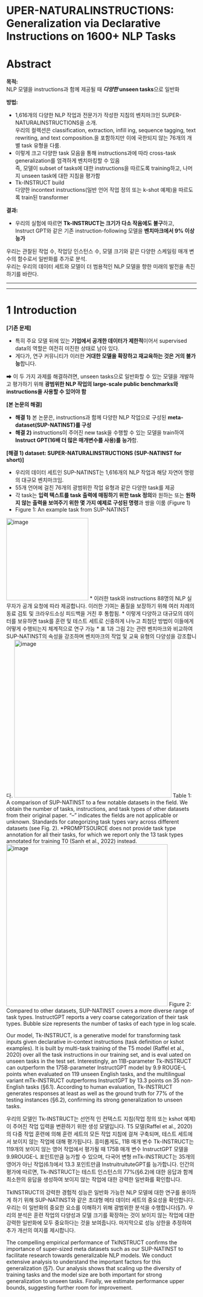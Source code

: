 # UPER-NATURALINSTRUCTIONS:  Generalization via Declarative Instructions on 1600+ NLP Tasks


# Abstract
**목적:**    
NLP 모델을 instructions과 함께 제공될 때 **_다양한_ unseen tasks**으로 일반화          

**방법:** 
* 1,616개의 다양한 NLP 작업과 전문가가 작성한 지침의 벤치마크인 SUPER-NATURALINSTRUCTIONS을 소개.      
우리의 컬렉션은  classification, extraction, infill
ing, sequence tagging, text rewriting, and text
 composition.을 포함하지만 이에 국한되지 않는 76개의 개별 task 유형을 다룸.      
* 이렇게 크고 다양한 task 모음을 통해 instructions과에 따라 cross-task generalization를 엄격하게 벤치마킹할 수 있음    
 즉, 모델이  subset of tasks에 대한 instructions을 따르도록 training하고, 나머지 unseen task에 대한 지침을 평가함      
* Tk-INSTRUCT build    
다양한 incontext instructions(일반 언어 작업 정의 또는 k-shot 예제)을 따르도록 train된  transformer      

**결과:**     
* 우리의 실험에 따르면 **Tk-INSTRUCT는 크기가 다소 작음에도 불구**하고,   
 Instruct GPT와 같은 기존 instruction-following 모델을 **벤치마크에서 9% 이상 능가**     
 
우리는 관찰된 작업 수, 작업당 인스턴스 수, 모델 크기와 같은 다양한 스케일링 매개 변수의 함수로서 일반화를 추가로 분석.   
우리는 우리의 데이터 세트와 모델이 더 범용적인 NLP 모델을 향한 미래의 발전을 촉진하기를 바란다.       


---
---
 
 
 # 1 Introduction

**[기존 문제]**            
* 특히 주요 모델 뒤에 있는 **기업에서 공개한 데이터가 제한적**이어서 supervised data의 역할은 여전히 미진한 상태로 남아 있다.     
* 게다가, 연구 커뮤니티가 이러한 **거대한 모델을 확장하고 재교육하는 것은 거의 불가능**합니다.      

➡ 이 두 가지 과제를 해결하려면, unseen tasks으로 일반화할 수 있는 모델을 개발하고 평가하기 위해 **광범위한 NLP 작업의 large-scale public benchmarks와 instructions을 사용할 수 있어야 함**          


**[본 논문의 해결]**         
* **해결 1)** 본 논문은, instructions과 함께 다양한 NLP 작업으로 구성된 **meta-dataset(SUP-NATINST)를 구성**             
* **해결 2)** instructions이 주어진 new task을 수행할 수 있는 모델을 train하여 **Instruct GPT(16배 더 많은 매개변수를 사용)를 능가**함.                

**[해결 1) dataset: SUPER-NATURALINSTRUCTIONS (SUP-NATINST for short)]**
* 우리의 데이터 세트인 SUP-NATINST는 1,616개의 NLP 작업과 해당 자연어 명령의 대규모 벤치마크임.     
* 55개 언어에 걸친 76개의 광범위한 작업 유형과 같은 다양한 task를 제공        
* 각 task는 **입력 텍스트를 task 출력에 매핑하기 위한 task 정의**와 원하는 또는 **원하지 않는 출력을 보여주기 위한 몇 가지 예제로 구성된 명령**과 쌍을 이룸 (Figure 1)     
* Figure 1: An example task from SUP-NATINST   
<img width="217" alt="image" src="https://github.com/yerimoh/img/assets/76824611/4cd3f109-f796-4981-be06-46b0cef76081">
* 이러한 task와 instructions 88명의 NLP 실무자가 공개 요청에 따라 제공합니다.     
이러한 기여는 품질을 보장하기 위해 여러 차례의 동료 검토 및 크라우드소싱 피드백을 거친 후 통합됨.      
* 이렇게 다양하고 대규모의 데이터를 보유하면 task를 훈련 및 테스트 세트로 신중하게 나누고 최첨단 방법이 이들에게 어떻게 수행되는지 체계적으로 연구 가능      
* 표 1과 그림 2는 관련 벤치마크와 비교하여 SUP-NATINST의 속성을 강조하며 벤치마크의 작업 및 교육 유형의 다양성을 강조합니다.


<img width="416" alt="image" src="https://github.com/yerimoh/img/assets/76824611/9f885db3-a4a5-41cd-b3b9-91975f09081c">
Table 1: A comparison of SUP-NATINST to a few notable datasets in the field. We obtain the number of tasks,
instructions, and task types of other datasets from their original paper. “–” indicates the fields are not applicable or
unknown. Standards for categorizing task types vary across different datasets (see Fig. 2). *PROMPTSOURCE does
not provide task type annotation for all their tasks, for which we report only the 13 task types annotated for training
T0 (Sanh et al., 2022) instead.
<img width="427" alt="image" src="https://github.com/yerimoh/img/assets/76824611/22d563d8-e4c7-43ff-b88e-4d94542ad7c8">
Figure 2: Compared to other datasets, SUP-NATINST covers a more diverse range of task types. InstructGPT reports
a very coarse categorization of their task types. Bubble size represents the number of tasks of each type in log scale.

Our model, Tk-INSTRUCT, is a generative model for transforming task inputs given declarative in-context instructions (task definition or kshot examples). It is built by multi-task training of the T5 model (Raffel et al., 2020) over all the task instructions in our training set, and is eval uated on unseen tasks in the test set. Interestingly, an 11B-parameter Tk-INSTRUCT can outperform the 175B-parameter InstructGPT model by 9.9 ROUGE-L points when evaluated on 119 unseen English tasks, and the multilingual variant mTk-INSTRUCT outperforms InstructGPT by 13.3 points on 35 non-English tasks (§6.1). According to human evaluation, Tk-INSTRUCT generates responses at least as well as the ground truth for 77% of the testing instances (§6.2), confirming its strong generalization to unseen tasks.

우리의 모델인 Tk-INSTRUCT는 선언적 인 컨텍스트 지침(작업 정의 또는 kshot 예제)이 주어진 작업 입력을 변환하기 위한 생성 모델입니다. T5 모델(Raffel et al., 2020)의 다중 작업 훈련에 의해 훈련 세트의 모든 작업 지침에 걸쳐 구축되며, 테스트 세트에서 보이지 않는 작업에 대해 평가됩니다. 흥미롭게도, 11B 매개 변수 Tk-INSTRUCT는 119개의 보이지 않는 영어 작업에서 평가될 때 175B 매개 변수 InstructGPT 모델을 9.9ROUGE-L 포인트만큼 능가할 수 있으며, 다국어 변형 mTk-INSTRUCT는 35개의 영어가 아닌 작업(6.1)에서 13.3 포인트만큼 InstruitruituteGPT를 능가합니다. 인간의 평가에 따르면, Tk-INSTRUCT는 테스트 인스턴스의 77%(§6.2)에 대한 응답과 함께 최소한의 응답을 생성하여 보이지 않는 작업에 대한 강력한 일반화를 확인합니다.

TkINSTRUCT의 강력한 경험적 성능은 일반화 가능한 NLP 모델에 대한 연구를 용이하게 하기 위해 SUP-NATINST와 같은 초대형 메타 데이터 세트의 중요성을 확인합니다. 우리는 이 일반화의 중요한 요소를 이해하기 위해 광범위한 분석을 수행합니다(§7). 우리의 분석은 훈련 작업의 다양성과 모델 크기를 확장하는 것이 보이지 않는 작업에 대한 강력한 일반화에 모두 중요하다는 것을 보여줍니다. 마지막으로 성능 상한을 추정하여 추가 개선의 여지를 제시합니다.

The compelling empirical performance of TkINSTRUCT confirms the importance of super-sized meta datasets such as our SUP-NATINST to facilitate research towards generalizable NLP models. We conduct extensive analysis to understand the important factors for this generalization (§7). Our analysis shows that scaling up the diversity of training tasks and the model size are both important for strong generalization to unseen tasks. Finally, we estimate performance upper bounds, suggesting further room for improvement.





 
 
 
 
 
